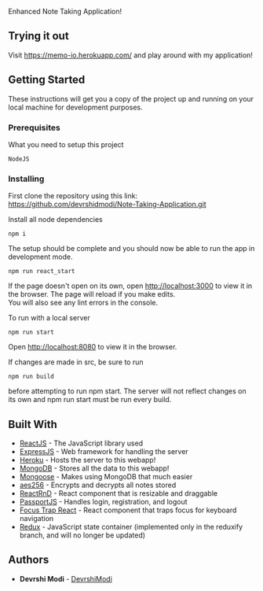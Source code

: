 Enhanced Note Taking Application!

## Trying it out
Visit https://memo-io.herokuapp.com/ and play around with my application!

## Getting Started

These instructions will get you a copy of the project up and running on your local machine for development purposes.

### Prerequisites

What you need to setup this project

```
NodeJS
```

### Installing

First clone the repository using this link: https://github.com/devrshidmodi/Note-Taking-Application.git

Install all node dependencies

```
npm i
```

The setup should be complete and you should now be able to run the app in development mode.

```
npm run react_start   
```

If the page doesn't open on its own, open [http://localhost:3000](http://localhost:3000) to view it in the browser.
The page will reload if you make edits.<br />
You will also see any lint errors in the console.


To run with a local server
```
npm run start
```

Open [http://localhost:8080](http://localhost:8080) to view it in the browser.

If changes are made in src, be sure to run
```
npm run build
```
before attempting to run npm start. The server will not reflect changes on its own and npm run start must be run every build.

## Built With

* [ReactJS](https://reactjs.org/docs/getting-started.html) - The JavaScript library used
* [ExpressJS](https://expressjs.com/) - Web framework for handling the server
* [Heroku](https://www.heroku.com/what) - Hosts the server to this webapp!
* [MongoDB](https://www.mongodb.com/what-is-mongodb) - Stores all the data to this webapp!
* [Mongoose](https://mongoosejs.com/docs/guide.html) - Makes using MongoDB that much easier
* [aes256](https://www.npmjs.com/package/aes256) - Encrypts and decrypts all notes stored
* [ReactRnD](https://github.com/bokuweb/react-rnd) - React component that is resizable and draggable
* [PassportJS](http://www.passportjs.org/) - Handles login, registration, and logout
* [Focus Trap React](https://github.com/davidtheclark/focus-trap-react) - React component that traps focus for keyboard navigation
* [Redux](https://redux.js.org/introduction/getting-started) - JavaScript state container (implemented only in the reduxify branch, and will no longer be updated)

## Authors

* **Devrshi Modi** - [DevrshiModi](https://github.com/devrshidmodi)
